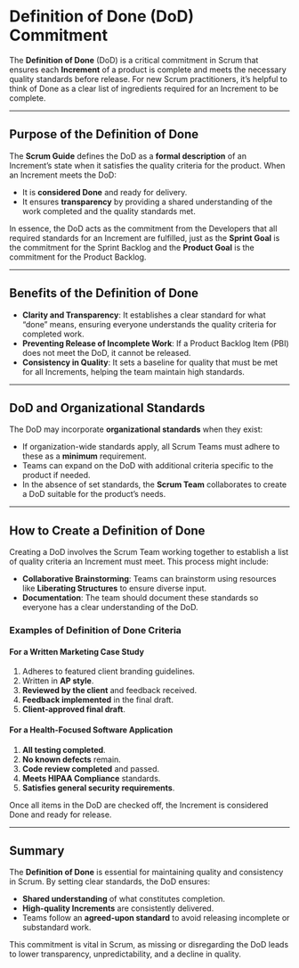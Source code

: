# Definition of Done (DoD) Commitment

The **Definition of Done** (DoD) is a critical commitment in Scrum that ensures each **Increment** of a product is complete and meets the necessary quality standards before release. For new Scrum practitioners, it’s helpful to think of Done as a clear list of ingredients required for an Increment to be complete.

---

## Purpose of the Definition of Done

The **Scrum Guide** defines the DoD as a **formal description** of an Increment’s state when it satisfies the quality criteria for the product. When an Increment meets the DoD:
- It is **considered Done** and ready for delivery.
- It ensures **transparency** by providing a shared understanding of the work completed and the quality standards met.

In essence, the DoD acts as the commitment from the Developers that all required standards for an Increment are fulfilled, just as the **Sprint Goal** is the commitment for the Sprint Backlog and the **Product Goal** is the commitment for the Product Backlog.

---

## Benefits of the Definition of Done

- **Clarity and Transparency**: It establishes a clear standard for what “done” means, ensuring everyone understands the quality criteria for completed work.
- **Preventing Release of Incomplete Work**: If a Product Backlog Item (PBI) does not meet the DoD, it cannot be released.
- **Consistency in Quality**: It sets a baseline for quality that must be met for all Increments, helping the team maintain high standards.

---

## DoD and Organizational Standards

The DoD may incorporate **organizational standards** when they exist:
- If organization-wide standards apply, all Scrum Teams must adhere to these as a **minimum** requirement.
- Teams can expand on the DoD with additional criteria specific to the product if needed.
- In the absence of set standards, the **Scrum Team** collaborates to create a DoD suitable for the product’s needs.

---

## How to Create a Definition of Done

Creating a DoD involves the Scrum Team working together to establish a list of quality criteria an Increment must meet. This process might include:
- **Collaborative Brainstorming**: Teams can brainstorm using resources like **Liberating Structures** to ensure diverse input.
- **Documentation**: The team should document these standards so everyone has a clear understanding of the DoD.

### Examples of Definition of Done Criteria

#### For a Written Marketing Case Study
1. Adheres to featured client branding guidelines.
2. Written in **AP style**.
3. **Reviewed by the client** and feedback received.
4. **Feedback implemented** in the final draft.
5. **Client-approved final draft**.

#### For a Health-Focused Software Application
1. **All testing completed**.
2. **No known defects** remain.
3. **Code review completed** and passed.
4. **Meets HIPAA Compliance** standards.
5. **Satisfies general security requirements**.

Once all items in the DoD are checked off, the Increment is considered Done and ready for release.

---

## Summary

The **Definition of Done** is essential for maintaining quality and consistency in Scrum. By setting clear standards, the DoD ensures:
- **Shared understanding** of what constitutes completion.
- **High-quality Increments** are consistently delivered.
- Teams follow an **agreed-upon standard** to avoid releasing incomplete or substandard work.

This commitment is vital in Scrum, as missing or disregarding the DoD leads to lower transparency, unpredictability, and a decline in quality.
